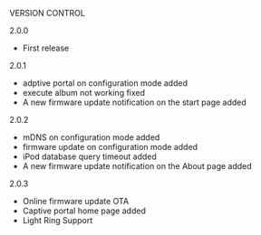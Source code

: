 VERSION CONTROL

2.0.0  
- First release  

2.0.1  
- adptive portal on configuration mode added  
- execute album not working fixed  
- A new firmware update notification on the start page added  

2.0.2  
- mDNS on configuration mode added  
- firmware update on configuration mode added  
- iPod database query timeout added  
- A new firmware update notification on the About page added

2.0.3<br>
- Online firmware update OTA
- Captive portal home page added
- Light Ring Support
